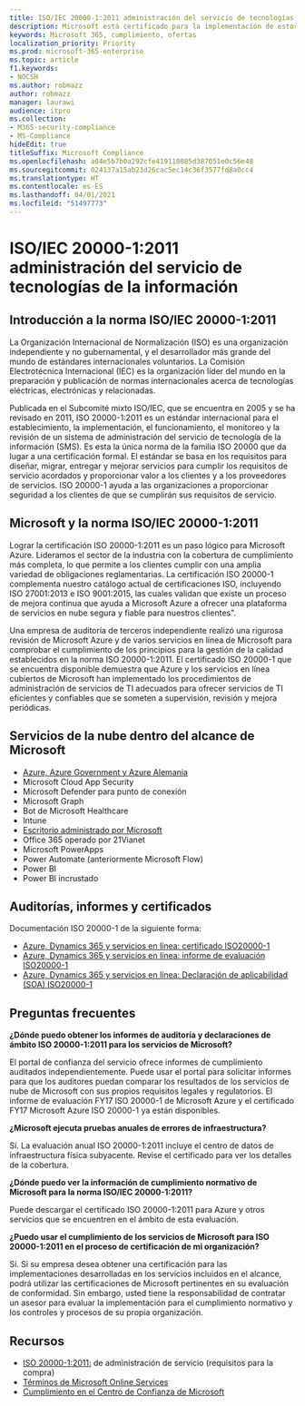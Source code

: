 ```yaml
---
title: ISO/IEC 20000-1:2011 administración del servicio de tecnologías de la información
description: Microsoft está certificado para la implementación de estos estándares de administración de servicios.
keywords: Microsoft 365, cumplimiento, ofertas
localization_priority: Priority
ms.prod: microsoft-365-enterprise
ms.topic: article
f1.keywords:
- NOCSH
ms.author: robmazz
author: robmazz
manager: laurawi
audience: itpro
ms.collection:
- M365-security-compliance
- MS-Compliance
hideEdit: true
titleSuffix: Microsoft Compliance
ms.openlocfilehash: a04e5b7b0a292cfe419118085d387051e0c56e48
ms.sourcegitcommit: 024137a15ab23d26cac5ec14c36f3577fd8a0cc4
ms.translationtype: HT
ms.contentlocale: es-ES
ms.lasthandoff: 04/01/2021
ms.locfileid: "51497773"
---
```

# <a name="isoiec-20000-12011-information-technology-service-management"></a>ISO/IEC 20000-1:2011 administración del servicio de tecnologías de la información

## <a name="isoiec-20000-12011-overview"></a>Introducción a la norma ISO/IEC 20000-1:2011

La Organización Internacional de Normalización (ISO) es una organización independiente y no gubernamental, y el desarrollador más grande del mundo de estándares internacionales voluntarios. La Comisión Electrotécnica Internacional (IEC) es la organización líder del mundo en la preparación y publicación de normas internacionales acerca de tecnologías eléctricas, electrónicas y relacionadas.  
  
Publicada en el Subcomité mixto ISO/IEC, que se encuentra en 2005 y se ha revisado en 2011, ISO 20000-1:2011 es un estándar internacional para el establecimiento, la implementación, el funcionamiento, el monitoreo y la revisión de un sistema de administración del servicio de tecnología de la información (SMS). Es esta la única norma de la familia ISO 20000 que da lugar a una certificación formal. El estándar se basa en los requisitos para diseñar, migrar, entregar y mejorar servicios para cumplir los requisitos de servicio acordados y proporcionar valor a los clientes y a los proveedores de servicios. ISO 20000-1 ayuda a las organizaciones a proporcionar seguridad a los clientes de que se cumplirán sus requisitos de servicio.

## <a name="microsoft-and-isoiec-20000-12011"></a>Microsoft y la norma ISO/IEC 20000-1:2011

Lograr la certificación ISO 20000-1:2011 es un paso lógico para Microsoft Azure. Lideramos el sector de la industria con la cobertura de cumplimiento más completa, lo que permite a los clientes cumplir con una amplia variedad de obligaciones reglamentarias. La certificación ISO 20000-1 complementa nuestro catálogo actual de certificaciones ISO, incluyendo ISO 27001:2013 e ISO 9001:2015, las cuales validan que existe un proceso de mejora continua que ayuda a Microsoft Azure a ofrecer una plataforma de servicios en nube segura y fiable para nuestros clientes".  
  
Una empresa de auditoría de terceros independiente realizó una rigurosa revisión de Microsoft Azure y de varios servicios en línea de Microsoft para comprobar el cumplimiento de los principios para la gestión de la calidad establecidos en la norma ISO 20000-1:2011. El certificado ISO 20000-1 que se encuentra disponible demuestra que Azure y los servicios en línea cubiertos de Microsoft han implementado los procedimientos de administración de servicios de TI adecuados para ofrecer servicios de TI eficientes y confiables que se someten a supervisión, revisión y mejora periódicas.

## <a name="microsoft-in-scope-cloud-services"></a>Servicios de la nube dentro del alcance de Microsoft

- [Azure, Azure Government y Azure Alemania](https://aka.ms/AzureCompliance)
- Microsoft Cloud App Security
- Microsoft Defender para punto de conexión
- Microsoft Graph
- Bot de Microsoft Healthcare
- Intune
- [Escritorio administrado por Microsoft](/microsoft-365/managed-desktop/intro/compliance)
- Office 365 operado por 21Vianet
- Microsoft PowerApps
- Power Automate (anteriormente Microsoft Flow)
- Power BI
- Power BI incrustado

## <a name="audits-reports-and-certificates"></a>Auditorías, informes y certificados

Documentación ISO 20000-1 de la siguiente forma:

- [Azure, Dynamics 365 y servicios en línea: certificado ISO20000-1](https://aka.ms/azureiso200001cert)
- [Azure, Dynamics 365 y servicios en línea: informe de evaluación ISO20000-1](https://aka.ms/azureiso200001report)
- [Azure, Dynamics 365 y servicios en línea: Declaración de aplicabilidad (SOA) ISO20000-1](https://aka.ms/azureiso200001soa)

## <a name="frequently-asked-questions"></a>Preguntas frecuentes

**¿Dónde puedo obtener los informes de auditoría y declaraciones de ámbito ISO 20000-1:2011 para los servicios de Microsoft?**

El portal de confianza del servicio ofrece informes de cumplimiento auditados independientemente. Puede usar el portal para solicitar informes para que los auditores puedan comparar los resultados de los servicios de nube de Microsoft con sus propios requisitos legales y regulatorios. El informe de evaluación FY17 ISO 20000-1 de Microsoft Azure y el certificado FY17 Microsoft Azure ISO 20000-1 ya están disponibles.

**¿Microsoft ejecuta pruebas anuales de errores de infraestructura?**

Sí. La evaluación anual ISO 20000-1:2011 incluye el centro de datos de infraestructura física subyacente. Revise el certificado para ver los detalles de la cobertura.

**¿Dónde puedo ver la información de cumplimiento normativo de Microsoft para la norma ISO/IEC 20000-1:2011?**

Puede descargar el certificado ISO 20000-1:2011 para Azure y otros servicios que se encuentren en el ámbito de esta evaluación.

**¿Puedo usar el cumplimiento de los servicios de Microsoft para ISO 20000-1:2011 en el proceso de certificación de mi organización?**

Sí. Si su empresa desea obtener una certificación para las implementaciones desarrolladas en los servicios incluidos en el alcance, podrá utilizar las certificaciones de Microsoft pertinentes en su evaluación de conformidad. Sin embargo, usted tiene la responsabilidad de contratar un asesor para evaluar la implementación para el cumplimiento normativo y los controles y procesos de su propia organización.

## <a name="resources"></a>Recursos

- [ISO 20000-1:2011:](https://www.iso.org/standard/51986.html) de administración de servicio (requisitos para la compra)
- [Términos de Microsoft Online Services](https://aka.ms/Online-Services-Terms)
- [Cumplimiento en el Centro de Confianza de Microsoft](https://www.microsoft.com/trust-center/compliance/compliance-overview)
